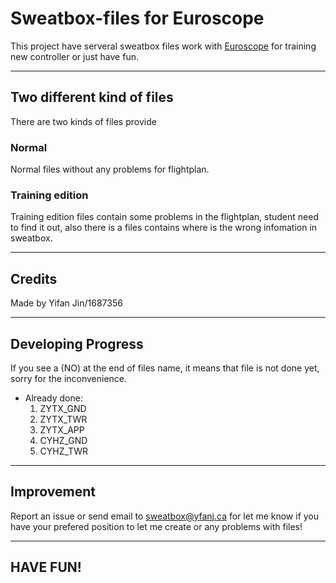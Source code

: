# **Sweatbox-files for Euroscope**

This project have serveral sweatbox files work with [Euroscope](https://euroscope.hu) for training new controller or just have fun.

---

## **Two different kind of files**

There are two kinds of files provide

### Normal

Normal files without any problems for flightplan.

### Training edition

Training edition files contain some problems in the flightplan, student need to find it out, also there is a files contains where is the wrong infomation in sweatbox.

---

## **Credits**
Made by Yifan Jin/1687356

---

## **Developing Progress**
If you see a (NO) at the end of files name, it means that file is not done yet, sorry for the inconvenience.

- Already done:
    1. ZYTX_GND
    2. ZYTX_TWR
    3. ZYTX_APP
    4. CYHZ_GND
    5. CYHZ_TWR

---

## **Improvement**
Report an issue or send email to sweatbox@yfanj.ca for let me know if you have your prefered position to let me create or any problems with files!

---

## **HAVE FUN!**
